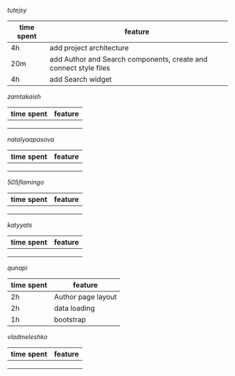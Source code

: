 _tutejsy_

| time spent | feature                                                          |
| ---------- | ---------------------------------------------------------------- |
| 4h         | add project architecture                                         |
| 20m        | add Author and Search components, create and connect style files |
| 4h         | add Search widget                                                |

_zamtakaish_

| time spent | feature |
| ---------- | ------- |
|            |         |
|            |         |
|            |         |

_natalyaapasova_

| time spent | feature |
| ---------- | ------- |
|            |         |
|            |         |
|            |         |

_505flamingo_

| time spent | feature |
| ---------- | ------- |
|            |         |
|            |         |
|            |         |

_katyyats_

| time spent | feature |
| ---------- | ------- |
|            |         |
|            |         |
|            |         |

_qunapi_

| time spent | feature            |
| ---------- | ------------------ |
| 2h         | Author page layout |
| 2h         | data loading       |
| 1h         | bootstrap          |

_vladmeleshko_

| time spent | feature |
| ---------- | ------- |
|            |         |
|            |         |
|            |         |
